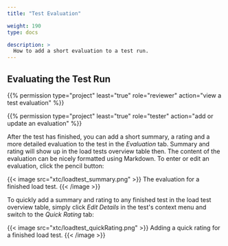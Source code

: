 ```yaml
---
title: "Test Evaluation"

weight: 190
type: docs

description: >
  How to add a short evaluation to a test run.
---
```


## Evaluating the Test Run

{{% permission type="project" least="true" role="reviewer" action="view a test evaluation" %}}

{{% permission type="project" least="true" role="tester" action="add or update an evaluation" %}}

After the test has finished, you can add a short summary, a rating and a more detailed evaluation to the test in the _Evaluation_ tab. Summary and rating will show up in the load tests overview table then. The content of the evaluation can be nicely formatted using Markdown. To enter or edit an evaluation, click the pencil button:

{{< image src="xtc/loadtest_summary.png" >}}
The evaluation for a finished load test.
{{< /image >}}

To quickly add a summary and rating to any finished test in the load test overview table, simply click _Edit Details_ in the test's context menu and switch to the _Quick Rating_ tab:

{{< image src="xtc/loadtest_quickRating.png" >}}
Adding a quick rating for a finished load test.
{{< /image >}}
